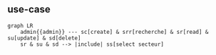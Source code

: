 ## use-case
```mermaid
graph LR
    admin{{admin}} --- sc[create] & srr[recherche] & sr[read] & su[update] & sd[delete]
    sr & su & sd --> |include| ss[select secteur]
```
